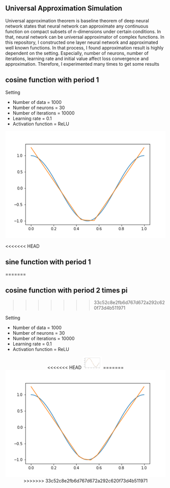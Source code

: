 ## Universal Approximation Simulation

Universal approximation theorem is baseline theorem of deep neural network states that neural network can approximate any continuous function on compact subsets of n-dimensions under certain conditions. In that, neural network can be universal approximator of complex functions. In this repository, I constructed one layer neural network and approximated well known functions. In that process, I found approximation result is highly dependent on the setting. Especially, number of neurons, number of iterations, learning rate and initial value affect loss convergence and approximation. Therefore, I experimented many times to get some results


## cosine function with period 1

Setting
* Number of data = 1000
* Number of neurons = 30
* Number of iterations = 10000
* Learning rate = 0.1
* Activation function = ReLU

<p align="center">
  <img src="img/cos2pix.png" width="600"/>
</p>

<<<<<<< HEAD
## sine function with period 1
=======
## cosine function with period 2 times pi
>>>>>>> 33c52c8e2fb6d767d672a292c620f73d4b511971

Setting
* Number of data = 1000
* Number of neurons = 30
* Number of iterations = 10000
* Learning rate = 0.1
* Activation function = ReLU

<p align="center">
<<<<<<< HEAD
  <img src="img/sin2pix.png" width="60"/>
=======
  <img src="img/sinx.png" width="600"/>
>>>>>>> 33c52c8e2fb6d767d672a292c620f73d4b511971
</p>
